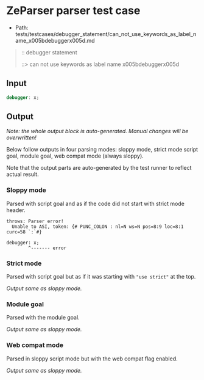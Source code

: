 # ZeParser parser test case

- Path: tests/testcases/debugger_statement/can_not_use_keywords_as_label_name_x005bdebuggerx005d.md

> :: debugger statement
>
> ::> can not use keywords as label name x005bdebuggerx005d

## Input

`````js
debugger: x;
`````

## Output

_Note: the whole output block is auto-generated. Manual changes will be overwritten!_

Below follow outputs in four parsing modes: sloppy mode, strict mode script goal, module goal, web compat mode (always sloppy).

Note that the output parts are auto-generated by the test runner to reflect actual result.

### Sloppy mode

Parsed with script goal and as if the code did not start with strict mode header.

`````
throws: Parser error!
  Unable to ASI, token: {# PUNC_COLON : nl=N ws=N pos=8:9 loc=8:1 curc=58 `:`#}

debugger: x;
        ^------- error
`````

### Strict mode

Parsed with script goal but as if it was starting with `"use strict"` at the top.

_Output same as sloppy mode._

### Module goal

Parsed with the module goal.

_Output same as sloppy mode._

### Web compat mode

Parsed in sloppy script mode but with the web compat flag enabled.

_Output same as sloppy mode._
